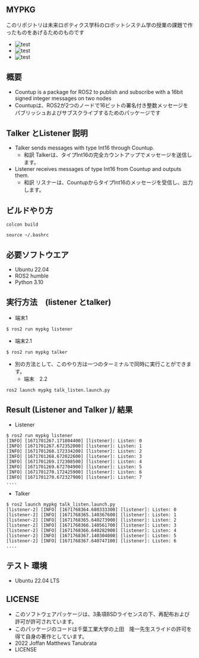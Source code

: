 ## MYPKG
このリポジトリは未来ロボティクス学科のロボットシステム学の授業の課題で作ったものをあげるためのものです
* ![test](https://github.com/Joffan/mypkg/actions/workflows/test.yml/badge.svg)
* ![test](https://img.shields.io/badge/ros2-humble-blue)
* ![test](https://img.shields.io/badge/python-v3.10-blue)

## 概要
* Countup is a package for ROS2 to publish and subscribe with a 16bit signed integer messages on two nodes
* Countupは、ROS2が2つのノードで16ビットの署名付き整数メッセージをパブリッシュおよびサブスクライブするためのパッケージです
 
## Talker とListener 説明
* Talker sends messages with type Int16 through Countup.
  * 和訳
    Talkerは、タイプInt16の完全カウントアップでメッセージを送信します。
　　
* Listener receives messages of type Int16 from Countup and outputs them.
  * 和訳
    リスナーは、CountupからタイプInt16のメッセージを受信し、出力します。
     
## ビルドやり方
```
colcon build
```
```
source ~/.bashrc
```
## 必要ソフトウエア
  * Ubuntu 22.04
  * ROS2 humble 
  * Python 3.10

## 実行方法　(listener とtalker)
* 端末1
```
$ ros2 run mypkg listener
```
* 端末2.1
```
$ ros2 run mypkg talker 
```
* 別の方法として、このやり方は一つのターミナルで同時に実行ことができます。
  * 端末　2.2
```
ros2 launch mypkg talk_listen.launch.py
```

## Result (Listener and Talker )/ 結果
* Listener
```
$ ros2 run mypkg listener
[INFO] [1671701267.171804400] [listener]: Listen: 0
[INFO] [1671701267.672352000] [listener]: Listen: 1
[INFO] [1671701268.172334200] [listener]: Listen: 2
[INFO] [1671701268.672022600] [listener]: Listen: 3
[INFO] [1671701269.172308500] [listener]: Listen: 4
[INFO] [1671701269.672704900] [listener]: Listen: 5
[INFO] [1671701270.172425900] [listener]: Listen: 6
[INFO] [1671701270.672327900] [listener]: Listen: 7
....
```
* Talker  
```
$ ros2 launch mypkg talk_listen.launch.py
[listener-2] [INFO] [1671768364.680333300] [listener]: Listen: 0
[listener-2] [INFO] [1671768365.140367600] [listener]: Listen: 1
[listener-2] [INFO] [1671768365.640273900] [listener]: Listen: 2
[listener-2] [INFO] [1671768366.140561700] [listener]: Listen: 3
[listener-2] [INFO] [1671768366.640282900] [listener]: Listen: 4
[listener-2] [INFO] [1671768367.140304000] [listener]: Listen: 5
[listener-2] [INFO] [1671768367.640747100] [listener]: Listen: 6
....
```

##  テスト 環境
* Ubuntu 22.04 LTS

## LICENSE
 * このソフトウェアパッケージは、3条項BSDライセンスの下、再配布および許可が許可されています。
 * このパッケージのコードは千葉工業大学の上田　隆一先生スライドの許可を得て自身の著作としています。
 * 2022 Joffan Matthews Tanubrata
 * LICENSE


